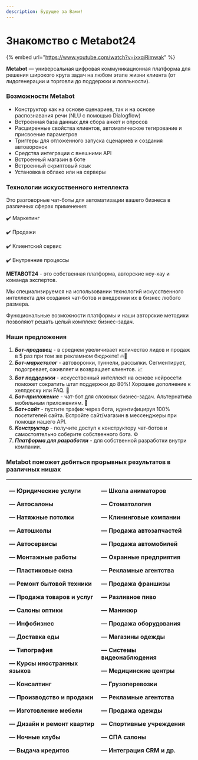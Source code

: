 ```yaml
---
description: Будущее за Вами!
---
```


# Знакомство с Metabot24

{% embed url="https://www.youtube.com/watch?v=jxxqiRimwak" %}

**Metabot** — универсальная цифровая коммуникационная платформа для решения широкого круга задач на любом этапе жизни клиента \(от лидогенерации и торговли до поддержки и лояльности\).

### Возможности Metabot

* Конструктор как на основе сценариев, так и на основе распознавания речи \(NLU с помощью Dialogflow\)
* Встроенная база данных для сбора анкет и опросов
* Расширенные свойства клиентов, автоматическое тегирование и присвоение параметров
* Триггеры для отложенного запуска сценариев и создания автоворонок
* Средства интеграции с внешними API
* Встроенный магазин в боте
* Встроенный скриптовый язык
* Установка в облако или на серверы

### Технологии искусственного интеллекта 

Это разговорные чат-боты для автоматизации вашего бизнеса в различных сферах применения:

✔️ Маркетинг

✔️ Продажи

✔️ Клиентский сервис

✔️ Внутренние процессы

**METABOT24** - это собственная платформа, авторские ноу-хау и команда экспертов.

Мы специализируемся на использовании технологий искусственного интеллекта для создания чат-ботов и внедрении их в бизнес любого размера.

Функциональные возможности платформы и наши авторские методики позволяют решать целый комплекс бизнес-задач.

### Наши предложения

1. _**Бот-продавец**_ - в среднем увеличивает количество лидов и продаж в 5 раз при том же рекламном бюджете! 🔥🚀
2. _**Бот-маркетолог**_ - автоворонки, туннели, рассылки. Сегментирует, подогревает, оживляет и возвращает клиентов. 📈
3. _**Бот поддержки**_ - искусственный интеллект на основе нейросети поможет сократить штат поддержки до 80%! Хорошее дополнение к хелпдеску или FAQ. 🤖
4. _**Бот-приложение**_ - чат-бот для сложных бизнес-задач. Альтернатива мобильным приложениям. 📱
5. _**Бот+сайт**_ - пустите трафик через бота, идентифицируя 100% посетителей сайта. Встройте сайт/магазин в мессенджеры при помощи нашего API.
6. _**Конструктор**_ - получите доступ к конструктору чат-ботов и самостоятельно соберите собственного бота. ⚙️
7. _**Платформа для разработки**_ - для собственной разработки внутри компании.

### Metabot поможет добиться прорывных результатов в различных нишах

<table>
  <thead>
    <tr>
      <th style="text-align:left">
        <p>&#x2014; &#x42E;&#x440;&#x438;&#x434;&#x438;&#x447;&#x435;&#x441;&#x43A;&#x438;&#x435;
          &#x443;&#x441;&#x43B;&#x443;&#x433;&#x438;</p>
        <p>&#x2014; &#x410;&#x432;&#x442;&#x43E;&#x441;&#x430;&#x43B;&#x43E;&#x43D;&#x44B;</p>
        <p>&#x2014; &#x41D;&#x430;&#x442;&#x44F;&#x436;&#x43D;&#x44B;&#x435; &#x43F;&#x43E;&#x442;&#x43E;&#x43B;&#x43A;&#x438;</p>
        <p>&#x2014; &#x410;&#x432;&#x442;&#x43E;&#x448;&#x43A;&#x43E;&#x43B;&#x44B;</p>
        <p>&#x2014; &#x410;&#x432;&#x442;&#x43E;&#x441;&#x435;&#x440;&#x432;&#x438;&#x441;&#x44B;</p>
        <p>&#x2014; &#x41C;&#x43E;&#x43D;&#x442;&#x430;&#x436;&#x43D;&#x44B;&#x435;
          &#x440;&#x430;&#x431;&#x43E;&#x442;&#x44B;</p>
        <p>&#x2014; &#x41F;&#x43B;&#x430;&#x441;&#x442;&#x438;&#x43A;&#x43E;&#x432;&#x44B;&#x435;
          &#x43E;&#x43A;&#x43D;&#x430;</p>
        <p>&#x2014; &#x420;&#x435;&#x43C;&#x43E;&#x43D;&#x442; &#x431;&#x44B;&#x442;&#x43E;&#x432;&#x43E;&#x439;
          &#x442;&#x435;&#x445;&#x43D;&#x438;&#x43A;&#x438;</p>
        <p>&#x2014; &#x41F;&#x440;&#x43E;&#x434;&#x430;&#x436;&#x430; &#x442;&#x43E;&#x432;&#x430;&#x440;&#x43E;&#x432;
          &#x438; &#x443;&#x441;&#x43B;&#x443;&#x433;</p>
        <p>&#x2014; &#x421;&#x430;&#x43B;&#x43E;&#x43D;&#x44B; &#x43E;&#x43F;&#x442;&#x438;&#x43A;&#x438;</p>
        <p>&#x2014; &#x418;&#x43D;&#x444;&#x43E;&#x431;&#x438;&#x437;&#x43D;&#x435;&#x441;</p>
        <p>&#x2014; &#x414;&#x43E;&#x441;&#x442;&#x430;&#x432;&#x43A;&#x430; &#x435;&#x434;&#x44B;</p>
        <p>&#x2014; &#x422;&#x438;&#x43F;&#x43E;&#x433;&#x440;&#x430;&#x444;&#x438;&#x44F;</p>
        <p>&#x2014; &#x41A;&#x443;&#x440;&#x441;&#x44B; &#x438;&#x43D;&#x43E;&#x441;&#x442;&#x440;&#x430;&#x43D;&#x43D;&#x44B;&#x445;
          &#x44F;&#x437;&#x44B;&#x43A;&#x43E;&#x432;</p>
        <p>&#x2014; &#x41A;&#x43E;&#x43D;&#x441;&#x430;&#x43B;&#x442;&#x438;&#x43D;&#x433;</p>
        <p>&#x2014; &#x41F;&#x440;&#x43E;&#x438;&#x437;&#x432;&#x43E;&#x434;&#x441;&#x442;&#x432;&#x43E;
          &#x438; &#x43F;&#x440;&#x43E;&#x434;&#x430;&#x436;&#x438;</p>
        <p>&#x2014; &#x418;&#x437;&#x433;&#x43E;&#x442;&#x43E;&#x432;&#x43B;&#x435;&#x43D;&#x438;&#x435;
          &#x43C;&#x435;&#x431;&#x435;&#x43B;&#x438;</p>
        <p>&#x2014; &#x414;&#x438;&#x437;&#x430;&#x439;&#x43D; &#x438; &#x440;&#x435;&#x43C;&#x43E;&#x43D;&#x442;
          &#x43A;&#x432;&#x430;&#x440;&#x442;&#x438;&#x440;</p>
        <p>&#x2014; &#x41D;&#x43E;&#x447;&#x43D;&#x44B;&#x435; &#x43A;&#x43B;&#x443;&#x431;&#x44B;</p>
        <p>&#x2014; &#x412;&#x44B;&#x434;&#x430;&#x447;&#x430; &#x43A;&#x440;&#x435;&#x434;&#x438;&#x442;&#x43E;&#x432;</p>
      </th>
      <th style="text-align:left">
        <p>&#x2014; &#x428;&#x43A;&#x43E;&#x43B;&#x430; &#x430;&#x43D;&#x438;&#x43C;&#x430;&#x442;&#x43E;&#x440;&#x43E;&#x432;</p>
        <p>&#x2014; &#x421;&#x442;&#x43E;&#x43C;&#x430;&#x442;&#x43E;&#x43B;&#x43E;&#x433;&#x438;&#x44F;</p>
        <p>&#x2014; &#x41A;&#x43B;&#x438;&#x43D;&#x438;&#x43D;&#x433;&#x43E;&#x432;&#x44B;&#x435;
          &#x43A;&#x43E;&#x43C;&#x43F;&#x430;&#x43D;&#x438;&#x438;</p>
        <p>&#x2014; &#x41F;&#x440;&#x43E;&#x434;&#x430;&#x436;&#x430; &#x430;&#x432;&#x442;&#x43E;&#x437;&#x430;&#x43F;&#x447;&#x430;&#x441;&#x442;&#x435;&#x439;</p>
        <p>&#x2014; &#x41F;&#x440;&#x43E;&#x434;&#x430;&#x436;&#x430; &#x430;&#x432;&#x442;&#x43E;&#x43C;&#x43E;&#x431;&#x438;&#x43B;&#x435;&#x439;</p>
        <p>&#x2014; &#x41E;&#x445;&#x440;&#x430;&#x43D;&#x43D;&#x44B;&#x435; &#x43F;&#x440;&#x435;&#x434;&#x43F;&#x440;&#x438;&#x44F;&#x442;&#x438;&#x44F;</p>
        <p>&#x2014; &#x420;&#x435;&#x43A;&#x43B;&#x430;&#x43C;&#x43D;&#x44B;&#x435;
          &#x430;&#x433;&#x435;&#x43D;&#x442;&#x441;&#x442;&#x432;&#x430;</p>
        <p>&#x2014; &#x41F;&#x440;&#x43E;&#x434;&#x430;&#x436;&#x430; &#x444;&#x440;&#x430;&#x43D;&#x448;&#x438;&#x437;&#x44B;</p>
        <p>&#x2014; &#x420;&#x430;&#x437;&#x43B;&#x438;&#x432;&#x43D;&#x43E;&#x435;
          &#x43F;&#x438;&#x432;&#x43E;</p>
        <p>&#x2014; &#x41C;&#x430;&#x43D;&#x438;&#x43A;&#x44E;&#x440;</p>
        <p>&#x2014; &#x41F;&#x440;&#x43E;&#x434;&#x430;&#x436;&#x430; &#x43E;&#x431;&#x43E;&#x440;&#x443;&#x434;&#x43E;&#x432;&#x430;&#x43D;&#x438;&#x44F;</p>
        <p>&#x2014; &#x41C;&#x430;&#x433;&#x430;&#x437;&#x438;&#x43D;&#x44B; &#x43E;&#x434;&#x435;&#x436;&#x434;&#x44B;</p>
        <p>&#x2014; &#x421;&#x438;&#x441;&#x442;&#x435;&#x43C;&#x44B; &#x432;&#x438;&#x434;&#x435;&#x43E;&#x43D;&#x430;&#x431;&#x43B;&#x44E;&#x434;&#x435;&#x43D;&#x438;&#x44F;</p>
        <p>&#x2014; &#x41C;&#x435;&#x434;&#x438;&#x446;&#x438;&#x43D;&#x441;&#x43A;&#x438;&#x435;
          &#x446;&#x435;&#x43D;&#x442;&#x440;&#x44B;</p>
        <p>&#x2014; &#x413;&#x440;&#x443;&#x437;&#x43E;&#x43F;&#x435;&#x440;&#x435;&#x432;&#x43E;&#x437;&#x43A;&#x438;</p>
        <p>&#x2014; &#x420;&#x435;&#x43A;&#x43B;&#x430;&#x43C;&#x43D;&#x44B;&#x435;
          &#x430;&#x433;&#x435;&#x43D;&#x442;&#x441;&#x442;&#x432;&#x430;</p>
        <p>&#x2014; &#x41F;&#x440;&#x43E;&#x434;&#x430;&#x436;&#x430; &#x43E;&#x434;&#x435;&#x436;&#x434;&#x44B;</p>
        <p>&#x2014; &#x421;&#x43F;&#x43E;&#x440;&#x442;&#x438;&#x432;&#x43D;&#x44B;&#x435;
          &#x443;&#x447;&#x440;&#x435;&#x436;&#x434;&#x435;&#x43D;&#x438;&#x44F;</p>
        <p>&#x2014; &#x421;&#x41F;&#x410; &#x441;&#x430;&#x43B;&#x43E;&#x43D;&#x44B;</p>
        <p>&#x2014; &#x418;&#x43D;&#x442;&#x435;&#x433;&#x440;&#x430;&#x446;&#x438;&#x44F;
          CRM &#x438; &#x434;&#x440;.</p>
      </th>
    </tr>
  </thead>
  <tbody></tbody>
</table>

